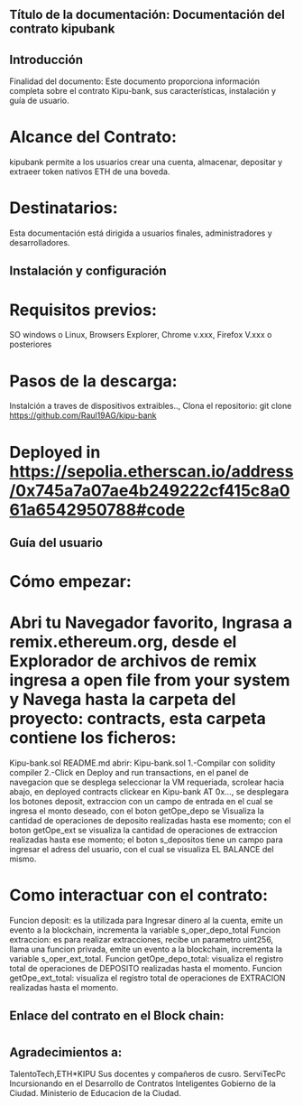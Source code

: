 ## Título de la documentación: Documentación del contrato kipubank

## Introducción
Finalidad del documento: Este documento proporciona información completa sobre el contrato Kipu-bank, sus características, instalación y guía de usuario.

# Alcance del Contrato:
kipubank permite a los usuarios crear una cuenta, almacenar, depositar y extraeer token nativos ETH de una boveda. 

# Destinatarios:
Esta documentación está dirigida a usuarios finales, administradores y desarrolladores.


## Instalación y configuración

# Requisitos previos:
SO windows o Linux, Browsers Explorer, Chrome v.xxx, Firefox V.xxx o posteriores

# Pasos de la descarga:
Instalción a traves de dispositivos extraibles..,
Clona el repositorio: git clone <https://github.com/Raul19AG/kipu-bank>
# Deployed in https://sepolia.etherscan.io/address/0x745a7a07ae4b249222cf415c8a061a6542950788#code

## Guía del usuario

# Cómo empezar:

# Abri tu Navegador favorito, Ingrasa a remix.ethereum.org, desde el Explorador de archivos de remix ingresa a open file from your system y Navega hasta la carpeta del proyecto: contracts, esta carpeta contiene los ficheros:
Kipu-bank.sol
README.md
abrir: Kipu-bank.sol
1.-Compilar con solidity compiler
2.-Click en Deploy and run transactions, en el panel de navegacion que se desplega seleccionar la VM requeriada, scrolear hacia abajo, en deployed contracts
clickear en Kipu-bank AT 0x..., se desplegara los botones deposit, extraccion con un campo de entrada en el cual se ingresa el monto deseado, con el boton getOpe_depo se Visualiza la cantidad de operaciones de deposito realizadas hasta ese momento;
con el boton getOpe_ext se visualiza la cantidad de operaciones de extraccion realizadas hasta ese momento;
el boton s_depositos tiene un campo para ingresar el adress del usuario, con el cual se visualiza EL BALANCE del mismo.

# Como interactuar con el contrato:
Funcion deposit: es la utilizada para Ingresar dinero al la cuenta, emite un evento a la blockchain, incrementa la variable s_oper_depo_total
Funcion extraccion: es para realizar extracciones, recibe un parametro uint256, llama una funcion privada, emite un evento a la blockchain, incrementa la variable s_oper_ext_total.
Funcion getOpe_depo_total: visualiza el registro total de operaciones de DEPOSITO realizadas hasta el momento.
Funcion getOpe_ext_total: visualiza el registro total de operaciones de EXTRACION realizadas hasta el momento.


## Enlace del contrato en el Block chain:
#

## Agradecimientos a:
TalentoTech,ETH*KIPU Sus docentes y compañeros de cusro.
ServiTecPc Incursionando en el Desarrollo de Contratos Inteligentes
Gobierno de la Ciudad.
Ministerio de Educacion de la Ciudad. 
